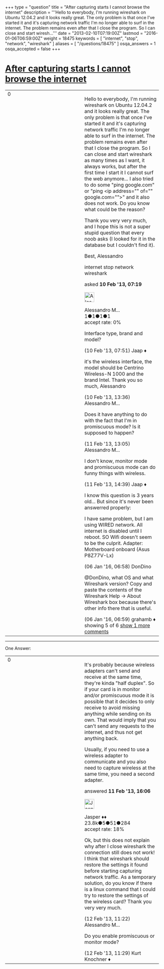 +++
type = "question"
title = "After capturing starts I cannot browse the internet"
description = '''Hello to everybody, I&#x27;m running wireshark on Ubuntu 12.04.2 and it looks really great. The only problem is that once I&#x27;ve started it and it&#x27;s capturing network traffic I&#x27;m no longer able to surf in the internet. The problem remains even after that I close the program. So I can close and start wiresh...'''
date = "2013-02-10T07:19:00Z"
lastmod = "2016-01-06T06:59:00Z"
weight = 18475
keywords = [ "internet", "stop", "network", "wireshark" ]
aliases = [ "/questions/18475" ]
osqa_answers = 1
osqa_accepted = false
+++

<div class="headNormal">

# [After capturing starts I cannot browse the internet](/questions/18475/after-capturing-starts-i-cannot-browse-the-internet)

</div>

<div id="main-body">

<div id="askform">

<table id="question-table" style="width:100%;"><colgroup><col style="width: 50%" /><col style="width: 50%" /></colgroup><tbody><tr class="odd"><td style="width: 30px; vertical-align: top"><div class="vote-buttons"><span id="post-18475-upvote" class="ajax-command post-vote up" rel="nofollow" title="I like this post (click again to cancel)"> </span><div id="post-18475-score" class="post-score" title="current number of votes">0</div><span id="post-18475-downvote" class="ajax-command post-vote down" rel="nofollow" title="I dont like this post (click again to cancel)"> </span> <span id="favorite-mark" class="ajax-command favorite-mark" rel="nofollow" title="mark/unmark this question as favorite (click again to cancel)"> </span><div id="favorite-count" class="favorite-count"></div></div></td><td><div id="item-right"><div class="question-body"><p>Hello to everybody, I'm running wireshark on Ubuntu 12.04.2 and it looks really great. The only problem is that once I've started it and it's capturing network traffic I'm no longer able to surf in the internet. The problem remains even after that I close the program. So I can close and start wireshark as many times as I want, it always works, but after the first time I start it I cannot surf the web anymore... I also tried to do some "ping google.com" or "ping &lt;ip address="" of="" google.com=""&gt;" and it also does not work. Do you know what could be the reason?</p><p>Thank you very very much, and I hope this is not a super stupid question that every noob asks (I looked for it in the database but I couldn't find it).</p><p>Best, Alessandro</p></div><div id="question-tags" class="tags-container tags"><span class="post-tag tag-link-internet" rel="tag" title="see questions tagged &#39;internet&#39;">internet</span> <span class="post-tag tag-link-stop" rel="tag" title="see questions tagged &#39;stop&#39;">stop</span> <span class="post-tag tag-link-network" rel="tag" title="see questions tagged &#39;network&#39;">network</span> <span class="post-tag tag-link-wireshark" rel="tag" title="see questions tagged &#39;wireshark&#39;">wireshark</span></div><div id="question-controls" class="post-controls"></div><div class="post-update-info-container"><div class="post-update-info post-update-info-user"><p>asked <strong>10 Feb '13, 07:19</strong></p><img src="https://secure.gravatar.com/avatar/201d2bf5085202a0f58cde423c4a743c?s=32&amp;d=identicon&amp;r=g" class="gravatar" width="32" height="32" alt="Alessandro%20Mammana&#39;s gravatar image" /><p><span>Alessandro M...</span><br />
<span class="score" title="1 reputation points">1</span><span title="1 badges"><span class="badge1">●</span><span class="badgecount">1</span></span><span title="1 badges"><span class="silver">●</span><span class="badgecount">1</span></span><span title="1 badges"><span class="bronze">●</span><span class="badgecount">1</span></span><br />
<span class="accept_rate" title="Rate of the user&#39;s accepted answers">accept rate:</span> <span title="Alessandro Mammana has no accepted answers">0%</span></p></div></div><div id="comments-container-18475" class="comments-container"><span id="18477"></span><div id="comment-18477" class="comment"><div id="post-18477-score" class="comment-score"></div><div class="comment-text"><p>Interface type, brand and model?</p></div><div id="comment-18477-info" class="comment-info"><span class="comment-age">(10 Feb '13, 07:51)</span> <span class="comment-user userinfo">Jaap ♦</span></div></div><span id="18479"></span><div id="comment-18479" class="comment"><div id="post-18479-score" class="comment-score"></div><div class="comment-text"><p>it's the wireless interface, the model should be Centrino Wireless-N 1000 and the brand Intel. Thank you so much, Alessandro</p></div><div id="comment-18479-info" class="comment-info"><span class="comment-age">(10 Feb '13, 13:36)</span> <span class="comment-user userinfo">Alessandro M...</span></div></div><span id="18510"></span><div id="comment-18510" class="comment"><div id="post-18510-score" class="comment-score"></div><div class="comment-text"><p>Does it have anything to do with the fact that I'm in promiscuous mode? Is it supposed to happen?</p></div><div id="comment-18510-info" class="comment-info"><span class="comment-age">(11 Feb '13, 13:05)</span> <span class="comment-user userinfo">Alessandro M...</span></div></div><span id="18513"></span><div id="comment-18513" class="comment"><div id="post-18513-score" class="comment-score"></div><div class="comment-text"><p>I don't know, monitor mode and promiscuous mode can do funny things with wireless.</p></div><div id="comment-18513-info" class="comment-info"><span class="comment-age">(11 Feb '13, 14:39)</span> <span class="comment-user userinfo">Jaap ♦</span></div></div><span id="48909"></span><div id="comment-48909" class="comment"><div id="post-48909-score" class="comment-score"></div><div class="comment-text"><p>I know this question is 3 years old... But since it's never been answerred properly:</p><p>I have same problem, but I am using WIRED network. All internet is disabled until I reboot. SO Wifi doesn't seem to be the culprit. Adapter: Motherboard onboard (Asus P8Z77V-Lx)</p></div><div id="comment-48909-info" class="comment-info"><span class="comment-age">(06 Jan '16, 06:58)</span> <span class="comment-user userinfo">DonDino</span></div></div><span id="48910"></span><div id="comment-48910" class="comment not_top_scorer"><div id="post-48910-score" class="comment-score"></div><div class="comment-text"><p><span></span><span>@DonDino</span>, what OS and what Wireshark version? Copy and paste the contents of the Wireshark Help -&gt; About Wireshark box because there's other info there that is useful.</p></div><div id="comment-48910-info" class="comment-info"><span class="comment-age">(06 Jan '16, 06:59)</span> <span class="comment-user userinfo">grahamb ♦</span></div></div></div><div id="comment-tools-18475" class="comment-tools"><span class="comments-showing"> showing 5 of 6 </span> <a href="#" class="show-all-comments-link">show 1 more comments</a></div><div class="clear"></div><div id="comment-18475-form-container" class="comment-form-container"></div><div class="clear"></div></div></td></tr></tbody></table>

------------------------------------------------------------------------

<div class="tabBar">

<span id="sort-top"></span>

<div class="headQuestions">

One Answer:

</div>

</div>

<span id="18516"></span>

<div id="answer-container-18516" class="answer">

<table style="width:100%;"><colgroup><col style="width: 50%" /><col style="width: 50%" /></colgroup><tbody><tr class="odd"><td style="width: 30px; vertical-align: top"><div class="vote-buttons"><span id="post-18516-upvote" class="ajax-command post-vote up" rel="nofollow" title="I like this post (click again to cancel)"> </span><div id="post-18516-score" class="post-score" title="current number of votes">0</div><span id="post-18516-downvote" class="ajax-command post-vote down" rel="nofollow" title="I dont like this post (click again to cancel)"> </span></div></td><td><div class="item-right"><div class="answer-body"><p>It's probably because wireless adapters can't send and receive at the same time, they're kinda "half duplex". So if your card is in monitor and/or promiscuous mode it is possible that it decides to only receive to avoid missing anything while sending on its own. That would imply that you can't send any requests to the internet, and thus not get anything back.</p><p>Usually, if you need to use a wireless adapter to communicate and you also need to capture wireless at the same time, you need a second adapter.</p></div><div class="answer-controls post-controls"></div><div class="post-update-info-container"><div class="post-update-info post-update-info-user"><p>answered <strong>11 Feb '13, 16:06</strong></p><img src="https://secure.gravatar.com/avatar/c578ba2967741f25aebd6afef702f432?s=32&amp;d=identicon&amp;r=g" class="gravatar" width="32" height="32" alt="Jasper&#39;s gravatar image" /><p><span>Jasper ♦♦</span><br />
<span class="score" title="23806 reputation points"><span>23.8k</span></span><span title="5 badges"><span class="badge1">●</span><span class="badgecount">5</span></span><span title="51 badges"><span class="silver">●</span><span class="badgecount">51</span></span><span title="284 badges"><span class="bronze">●</span><span class="badgecount">284</span></span><br />
<span class="accept_rate" title="Rate of the user&#39;s accepted answers">accept rate:</span> <span title="Jasper has 263 accepted answers">18%</span></p></div></div><div id="comments-container-18516" class="comments-container"><span id="18561"></span><div id="comment-18561" class="comment"><div id="post-18561-score" class="comment-score"></div><div class="comment-text"><p>Ok, but this does not explain why after I close wireshark the connection still does not work! I think that wireshark should restore the settings it found before starting capturing network traffic. As a temporary solution, do you know if there is a linux command that I could try to restore the settings of the wireless card? Thank you very very much.</p></div><div id="comment-18561-info" class="comment-info"><span class="comment-age">(12 Feb '13, 11:22)</span> <span class="comment-user userinfo">Alessandro M...</span></div></div><span id="18562"></span><div id="comment-18562" class="comment"><div id="post-18562-score" class="comment-score"></div><div class="comment-text"><p>Do you enable promiscuous or monitor mode?</p></div><div id="comment-18562-info" class="comment-info"><span class="comment-age">(12 Feb '13, 11:29)</span> <span class="comment-user userinfo">Kurt Knochner ♦</span></div></div></div><div id="comment-tools-18516" class="comment-tools"></div><div class="clear"></div><div id="comment-18516-form-container" class="comment-form-container"></div><div class="clear"></div></div></td></tr></tbody></table>

</div>

<div class="paginator-container-left">

</div>

</div>

</div>

